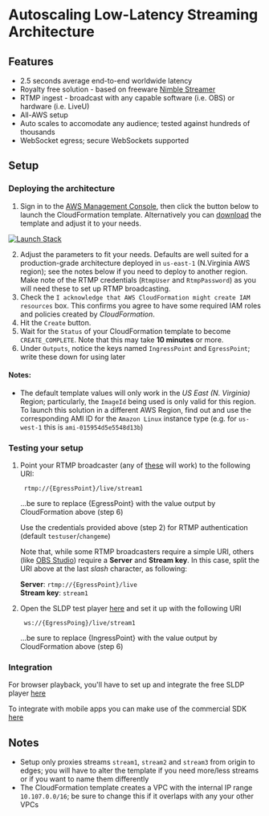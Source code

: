 # Autoscaling Low-Latency Streaming Architecture

## Features
* 2.5 seconds average end-to-end worldwide latency
* Royalty free solution - based on freeware [Nimble Streamer](https://wmspanel.com/nimble)
* RTMP ingest - broadcast with any capable software (i.e. OBS) or hardware (i.e. LiveU)
* All-AWS setup
* Auto scales to accomodate any audience; tested against hundreds of thousands 
* WebSocket egress; secure WebSockets supported

## Setup

### Deploying the architecture
1. Sign in to the [AWS Management Console](https://aws.amazon.com/console), then click the button below to launch the CloudFormation template. Alternatively you can [download](template.yaml) the template and adjust it to your needs.

[![Launch Stack](https://cdn.rawgit.com/buildkite/cloudformation-launch-stack-button-svg/master/launch-stack.svg)](https://console.aws.amazon.com/cloudformation/home#/stacks/create/review?stackName=low-latency-streaming-architecture&templateURL=https://s3.amazonaws.com/lostshadow/low-latency-streaming-architecture/template.yaml)

2. Adjust the parameters to fit your needs. Defaults are well suited for a production-grade architecture deployed in `us-east-1` (N.Virginia AWS region); see the notes below if you need to deploy to another region.  
Make note of the RTMP credentials (`RtmpUser` and `RtmpPassword`) as you will need these to set up RTMP broadcasting.
3. Check the `I acknowledge that AWS CloudFormation might create IAM resources` box. This confirms you agree to have some required IAM roles and policies created by *CloudFormation*.
4. Hit the `Create` button. 
5. Wait for the `Status` of your CloudFormation template to become `CREATE_COMPLETE`. Note that this may take **10 minutes** or more.
6. Under `Outputs`, notice the keys named `IngressPoint` and `EgressPoint`; write these down for using later

#### Notes:
* The default template values will only work in the *US East (N. Virginia)* Region; particularly, the `ImageId` being used is only valid for this region. To launch this solution in a different AWS Region, find out and use the corresponding AMI ID for the `Amazon Linux` instance type (e.g. for `us-west-1` this is `ami-015954d5e5548d13b`)

### Testing your setup

1. Point your RTMP broadcaster (any of [these](https://support.google.com/youtube/answer/2907883) will work) to the following URI:

		rtmp://{EgressPoint}/live/stream1
	...be sure to replace {EgressPoint} with the value output by CloudFormation above (step 6)

	Use the credentials provided above (step 2) for RTMP authentication (default `testuser`/`changeme`)

	Note that, while some RTMP broadcasters require a simple URI, others (like [OBS Studio](https://obsproject.com)) require a **Server** and **Stream key**. In this case, split the URI above at the last *slash* character, as following:
	
	**Server**: `rtmp://{EgressPoint}/live`  
	**Stream key**: `stream1`

2. Open the SLDP test player [here](http://player.wmspanel.com/#player=sldp) and set it up with the following URI

		ws://{EgressPoing}/live/stream1
	...be sure to replace {IngressPoint} with the value output by CloudFormation above (step 6)



### Integration

For browser playback, you'll have to set up and integrate the free SLDP player [here](https://softvelum.com/player/web)

To integrate with mobile apps you can make use of the commercial SDK [here](https://softvelum.com/mobile/buy)

## Notes
* Setup only proxies streams `stream1`, `stream2` and `stream3` from origin to edges; you will have to alter the template if you need more/less streams or if you want to name them differently
* The CloudFormation template creates a VPC with the internal IP range `10.107.0.0/16`; be sure to change this if it overlaps with any your other VPCs